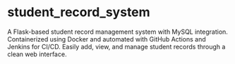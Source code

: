 # student_record_system
A Flask-based student record management system with MySQL integration. Containerized using Docker and automated with GitHub Actions and Jenkins for CI/CD. Easily add, view, and manage student records through a clean web interface.
